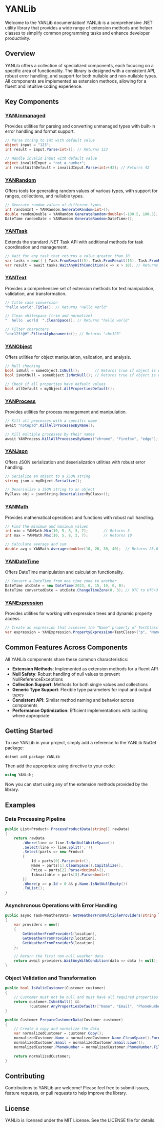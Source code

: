 # YANLib

Welcome to the YANLib documentation! YANLib is a comprehensive .NET utility library that provides a wide range of extension methods and helper classes to simplify common programming tasks and enhance developer productivity.


## Overview

YANLib offers a collection of specialized components, each focusing on a specific area of functionality. The library is designed with a consistent API, robust error handling, and support for both nullable and non-nullable types. All components are implemented as extension methods, allowing for a fluent and intuitive coding experience.


## Key Components

### [YANUnmanaged](YANUnmanaged)

Provides utilities for parsing and converting unmanaged types with built-in error handling and format support.

```csharp
// Parse string to int with default value
object input = "123";
int result = input.Parse<int>(); // Returns 123

// Handle invalid input with default value
object invalidInput = "not a number";
int resultWithDefault = invalidInput.Parse<int>(42); // Returns 42
```

### [YANRandom](YANRandom)

Offers tools for generating random values of various types, with support for ranges, collections, and nullable types.

```csharp
// Generate random values of different types
int randomInt = YANRandom.GenerateRandom<int>();
double randomDouble = YANRandom.GenerateRandom<double>(-100.5, 100.5);
DateTime randomDate = YANRandom.GenerateRandom<DateTime>();
```

### [YANTask](YANTask)

Extends the standard .NET Task API with additional methods for task coordination and management.

```csharp
// Wait for any task that returns a value greater than 10
var tasks = new[] { Task.FromResult(5), Task.FromResult(15), Task.FromResult(25) };
var result = await tasks.WaitAnyWithCondition(x => x > 10); // Returns 15
```

### [YANText](YANText)

Provides a comprehensive set of extension methods for text manipulation, validation, and transformation.

```csharp
// Title case conversion
"hello world".Title(); // Returns "Hello World"

// Clean whitespace (trim and normalize)
"  hello  world  ".CleanSpace(); // Returns "hello world"

// Filter characters
"abc123!@#".FilterAlphanumeric(); // Returns "abc123"
```

### [YANObject](YANObject)

Offers utilities for object manipulation, validation, and analysis.

```csharp
// Null checking
bool isNull = someObject.IsNull();       // Returns true if object is null
bool isNotNull = someObject.IsNotNull(); // Returns true if object is not null

// Check if all properties have default values
bool allDefault = myObject.AllPropertiesDefault();
```

### [YANProcess](YANProcess)

Provides utilities for process management and manipulation.

```csharp
// Kill all processes with a specific name
await "notepad".KillAllProcessesByName();

// Kill multiple processes by their names
await YANProcess.KillAllProcessesByNames("chrome", "firefox", "edge");
```

### [YANJson](YANJson)

Offers JSON serialization and deserialization utilities with robust error handling.

```csharp
// Serialize an object to a JSON string
string json = myObject.Serialize();

// Deserialize a JSON string to an object
MyClass obj = jsonString.Deserialize<MyClass>();
```

### [YANMath](YANMath)

Provides mathematical operations and functions with robust null handling.

```csharp
// Find the minimum and maximum values
int min = YANMath.Min(10, 5, 8, 3, 7);       // Returns 3
int max = YANMath.Max(10, 5, 8, 3, 7);       // Returns 10

// Calculate average and sum
double avg = YANMath.Average<double>(10, 20, 30, 40);  // Returns 25.0
```

### [YANDateTime](YANDateTime)

Offers DateTime manipulation and calculation functionality.

```csharp
// Convert a DateTime from one time zone to another
DateTime utcDate = new DateTime(2023, 6, 15, 10, 0, 0);
DateTime convertedDate = utcDate.ChangeTimeZone(0, 3); // UTC to UTC+3
```

### [YANExpression](YANExpression)

Provides utilities for working with expression trees and dynamic property access.

```csharp
// Create an expression that accesses the "Name" property of TestClass
var expression = YANExpression.PropertyExpression<TestClass>("p", "Name");
```


## Common Features Across Components

All YANLib components share these common characteristics:

- **Extension Methods**: Implemented as extension methods for a fluent API
- **Null Safety**: Robust handling of null values to prevent NullReferenceExceptions
- **Collection Support**: Methods for both single values and collections
- **Generic Type Support**: Flexible type parameters for input and output types
- **Consistent API**: Similar method naming and behavior across components
- **Performance Optimization**: Efficient implementations with caching where appropriate


## Getting Started

To use YANLib in your project, simply add a reference to the YANLib NuGet package:

```plaintext
dotnet add package YANLib
```

Then add the appropriate using directive to your code:

```csharp
using YANLib;
```

Now you can start using any of the extension methods provided by the library.


## Examples

### Data Processing Pipeline

```csharp
public List<Product> ProcessProductData(string[] rawData)
{
    return rawData
        .Where(line => line.IsNotNullWhiteSpace())
        .Select(line => line.Split(','))
        .Select(parts => new Product
        {
            Id = parts[0].Parse<int>(),
            Name = parts[1].CleanSpace().Capitalize(),
            Price = parts[2].Parse<decimal>(),
            IsAvailable = parts[3].Parse<bool>()
        })
        .Where(p => p.Id > 0 && p.Name.IsNotNullEmpty())
        .ToList();
}
```

### Asynchronous Operations with Error Handling

```csharp
public async Task<WeatherData> GetWeatherFromMultipleProviders(string location)
{
    var providers = new[]
    {
        GetWeatherFromProvider1(location),
        GetWeatherFromProvider2(location),
        GetWeatherFromProvider3(location)
    };

    // Return the first non-null weather data
    return await providers.WaitAnyWithCondition(data => data != null);
}
```

### Object Validation and Transformation

```csharp
public bool IsValidCustomer(Customer customer)
{
    // Customer must not be null and must have all required properties set
    return customer.IsNotNull() && 
           !customer.AnyPropertiesDefault(["Name", "Email", "PhoneNumber"]);
}

public Customer PrepareCustomerData(Customer customer)
{
    // Create a copy and normalize the data
    var normalizedCustomer = customer.Copy();
    normalizedCustomer.Name = normalizedCustomer.Name.CleanSpace().FormatName();
    normalizedCustomer.Email = normalizedCustomer.Email.Lower();
    normalizedCustomer.PhoneNumber = normalizedCustomer.PhoneNumber.FilterNumber();
    
    return normalizedCustomer;
}
```


## Contributing

Contributions to YANLib are welcome! Please feel free to submit issues, feature requests, or pull requests to help improve the library.


## License

YANLib is licensed under the MIT License. See the LICENSE file for details.
